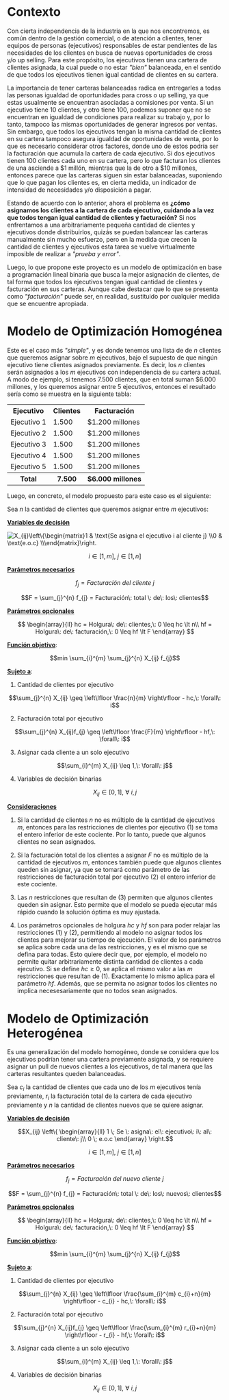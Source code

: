 # Contexto

Con cierta independencia de la industria en la que nos encontremos, es común dentro de la gestión comercial, o de atención a clientes, tener equipos de personas (ejecutivos) responsables de estar pendientes de las necesidades de los clientes en busca de nuevas oportunidades de cross y/o up selling. Para este propósito, los ejecutivos tienen una cartera de clientes asignada, la cual puede o no estar *"bien"* balanceada, en el sentido de que todos los ejecutivos tienen igual cantidad de clientes en su cartera.

La importancia de tener carteras balanceadas radica en entregarles a todas las personas igualdad de oportunidades para cross o up selling, ya que estas usualmente se encuentran asociadas a comisiones por venta. Si un ejecutivo tiene 10 clientes, y otro tiene 100, podemos suponer que no se encuentran en igualdad de condiciones para realizar su trabajo y, por lo tanto, tampoco las mismas oportunidades de generar ingresos por ventas. Sin embargo, que todos los ejecutivos tengan la misma cantidad de clientes en su cartera tampoco asegura igualdad de oportunidades de venta, por lo que es necesario considerar otros factores, donde uno de estos podría ser la facturación que acumula la cartera de cada ejecutivo. Si dos ejecutivos tienen 100 clientes cada uno en su cartera, pero lo que facturan los clientes de una asciende a $1 millón, mientras que la de otro a $10 millones, entonces parece que las carteras siguen sin estar balanceadas, suponiendo que lo que pagan los clientes es, en cierta medida, un indicador de intensidad de necesidades y/o disposición a pagar.

Estando de acuerdo con lo anterior, ahora el problema es **¿cómo asignamos los clientes a la cartera de cada ejecutivo, cuidando a la vez que todos tengan igual cantidad de clientes y facturación?** Si nos enfrentamos a una arbitrariamente pequeña cantidad de clientes y ejecutivos donde distribuirlos, quizás se puedan balancear las carteras manualmente sin mucho esfuerzo, pero en la medida que crecen la cantidad de clientes y ejecutivos esta tarea se vuelve virtualmente imposible de realizar a *"prueba y error"*.

Luego, lo que propone este proyecto es un modelo de optimización en base a programación lineal binaria que busca la mejor asignación de clientes, de tal forma que todos los ejecutivos tengan igual cantidad de clientes y facturación en sus carteras. Aunque cabe destacar que lo que se presenta como *"facturación"* puede ser, en realidad, sustituido por cualquier medida que se encuentre apropiada.

# Modelo de Optimización Homogénea

Este es el caso más *"simple"*, y es donde tenemos una lista de de *n* clientes que queremos asignar sobre *m* ejecutivos, bajo el supuesto de que ningún ejecutivo tiene clientes asignados previamente. Es decir, los *n* clientes serán asignados a los *m* ejecutivos con independencia de su cartera actual. A modo de ejemplo, si tenemos 7.500 clientes, que en total suman $6.000 millones, y los queremos asignar entre 5 ejecutivos, entonces el resultado sería como se muestra en la siguiente tabla:

<table>
    <tr>
        <th>Ejecutivo</th>
        <th>Clientes</th>
        <th>Facturación</th>
    </tr>
    <tr>
        <td>Ejecutivo 1</td>
        <td>1.500</td>
        <td>$1.200 millones</td>
    </tr>
    <tr>
        <td>Ejecutivo 2</td>
        <td>1.500</td>
        <td>$1.200 millones</td>
    </tr>
    <tr>
        <td>Ejecutivo 3</td>
        <td>1.500</td>
        <td>$1.200 millones</td>
    </tr>
    <tr>
        <td>Ejecutivo 4</td>
        <td>1.500</td>
        <td>$1.200 millones</td>
    </tr>
    <tr>
        <td>Ejecutivo 5</td>
        <td>1.500</td>
        <td>$1.200 millones</td>
    </tr>
    <tr>
        <th>Total</th>
        <th>7.500</th>
        <th>$6.000 millones</th>
    </tr>
</table>

Luego, en concreto, el modelo propuesto para este caso es el siguiente:

Sea $n$ la cantidad de clientes que queremos asignar entre $m$ ejecutivos:

<b><u>Variables de decisión</u></b>

<img src="https://latex.codecogs.com/png.image?\dpi{110}&space;X_{ij}\left\{\begin{matrix}1&space;&&space;\text{Se&space;asigna&space;el&space;ejecutivo&space;i&space;al&space;cliente&space;j}&space;\\0&space;&&space;\text{e.o.c}&space;\\\end{matrix}\right." title="X_{ij}\left\{\begin{matrix}1 & \text{Se asigna el ejecutivo i al cliente j} \\0 & \text{e.o.c} \\\end{matrix}\right." />

$$i \in [1,m],\: j \in [1,n]$$

<b><u>Parámetros necesarios</u></b>

$$f_{j} = Facturación\: del\: cliente\: j$$

$$F = \sum_{j}^{n} f_{j} = Facturación\: total \: de\: los\: clientes$$

<b><u>Parámetros opcionales</u></b>

$$
\begin{array}{ll}
    hc = Holgura\: de\: clientes,\: 0 \leq hc \lt n\\
    hf = Holgura\: de\: facturación,\: 0 \leq hf \lt F
\end{array}
$$

<b><u>Función objetivo</u></b>:

$$min \sum_{i}^{m} \sum_{j}^{n} X_{ij} f_{j}$$

<b><u>Sujeto a</u></b>:

1. Cantidad de clientes por ejecutivo

$$\sum_{j}^{n} X_{ij} \geq \left\lfloor \frac{n}{m} \right\rfloor - hc,\: \forall\: i$$

2. Facturación total por ejecutivo

$$\sum_{j}^{n} X_{ij}f_{j} \geq \left\lfloor \frac{F}{m} \right\rfloor - hf,\: \forall\: i$$

3. Asignar cada cliente a un solo ejecutivo

$$\sum_{i}^{m} X_{ij} \leq 1,\: \forall\: j$$

4. Variables de decisión binarias

$$X_{ij} \in [0,1],\: \forall\: i,j$$

<b><u>Consideraciones</u></b>

1. Si la cantidad de clientes $n$ no es múltiplo de la cantidad de ejecutivos $m$, entonces para las restricciones de clientes por ejecutivo (1) se toma el entero inferior de este cociente. Por lo tanto, puede que algunos clientes no sean asignados.

2. Si la facturación total de los clientes a asignar $F$ no es múltiplo de la cantidad de ejecutivos $m$, entonces también puede que algunos clientes queden sin asignar, ya que se tomará como parámetro de las restricciones de facturación total por ejecutivo (2) el entero inferior de este cociente.

3. Las $n$ restricciones que resultan de (3) permiten que algunos clientes queden sin asignar. Esto permite que el modelo se pueda ejecutar más rápido cuando la solución óptima es muy ajustada.

4. Los parámetros opcionales de holgura $hc$ y $hf$ son para poder relajar las restricciones (1) y (2), permitiendo al modelo no asignar todos los clientes para mejorar su tiempo de ejecución. El valor de los parámetros se aplica sobre cada una de las restricciones, y es el mismo que se defina para todas. Esto quiere decir que, por ejemplo, el modelo no permite quitar arbitrariamente distinta cantidad de clientes a cada ejecutivo. Si se define $hc \geq 0$, se aplica el mismo valor a las $m$ restricciones que resultan de (1). Exactamente lo mismo aplica para el parámetro $hf$. Además, que se permita no asignar todos los clientes no implica necesesariamente que no todos sean asignados.

# Modelo de Optimización Heterogénea

Es una generalización del modelo homogéneo, donde se considera que los ejecutivos podrían tener una cartera previamente asignada, y se requiere asignar un pull de nuevos clientes a los ejecutivos, de tal manera que las carteras resultantes queden balanceadas.

Sea $c_{i}$ la cantidad de clientes que cada uno de los $m$ ejecutivos tenía previamente, $r_{i}$ la facturación total de la cartera de cada ejecutivo previamente y $n$ la cantidad de clientes nuevos que se quiere asignar.

<b><u>Variables de decisión</u></b>

$$X_{ij} \left\{
    \begin{array}{ll}
        1 \; Se \: asigna\: el\: ejecutivo\: i\: al\: cliente\: j\\
        0 \; e.o.c
    \end{array}
    \right.$$

$$i \in [1,m],\: j \in [1,n]$$

<b><u>Parámetros necesarios</u></b>

$$f_{j} = Facturación\: del\: nuevo\: cliente\: j$$

$$F = \sum_{j}^{n} f_{j} = Facturación\: total \: de\: los\: nuevos\: clientes$$

<b><u>Parámetros opcionales</u></b>

$$
\begin{array}{ll}
    hc = Holgura\: de\: clientes,\: 0 \leq hc \lt n\\
    hf = Holgura\: de\: facturación,\: 0 \leq hf \lt F
\end{array}
$$

<b><u>Función objetivo</u></b>:

$$min \sum_{i}^{m} \sum_{j}^{n} X_{ij} f_{j}$$

<b><u>Sujeto a</u></b>:

1. Cantidad de clientes por ejecutivo

$$\sum_{j}^{n} X_{ij} \geq \left\lfloor \frac{\sum_{i}^{m} c_{i}+n}{m} \right\rfloor - c_{i} - hc,\: \forall\: i$$

2. Facturación total por ejecutivo

$$\sum_{j}^{n} X_{ij}f_{j} \geq \left\lfloor \frac{\sum_{i}^{m} r_{i}+n}{m} \right\rfloor - r_{i} - hf,\: \forall\: i$$

3. Asignar cada cliente a un solo ejecutivo

$$\sum_{i}^{m} X_{ij} \leq 1,\: \forall\: j$$

4. Variables de decisión binarias

$$X_{ij} \in [0,1],\: \forall\: i,j$$
